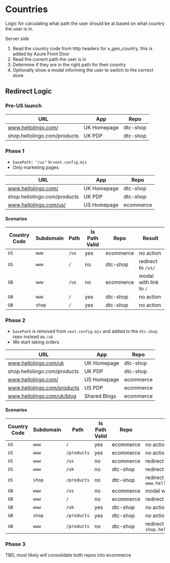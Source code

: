 # Countries

Logic for calculating what path the user should be at based on what country the user is in.

Server side

1. Read the country code from http headers for x_geo_country, this is added by Azure Front Door
2. Read the current path the user is in
3. Determine if they are in the right path for their country
4. Optionally show a modal informing the user to switch to the correct store

## Redirect Logic

### Pre-US launch

| URL                          | App         | Repo     |
| ---------------------------- | ----------- | -------- |
| www.hellolingo.com/          | UK Homepage | dtc-shop |
| shop.hellolingo.com/products | UK PDP      | dtc-shop |

### Phase 1

- `basePath: "/us"` in `next.config.mjs`
- Only marketing pages

| URL                          | App         | Repo      |
| ---------------------------- | ----------- | --------- |
| www.hellolingo.com/          | UK Homepage | dtc-shop  |
| shop.hellolingo.com/products | UK PDP      | dtc-shop  |
| www.hellolingo.com/us/       | US Homepage | ecommerce |

#### Scenarios

| Country Code | Subdomain | Path  | Is Path Valid | Repo      | Result                 |
| ------------ | --------- | ----- | ------------- | --------- | ---------------------- |
| `US`         | `www`     | `/us` | yes           | ecommerce | no action              |
| `US`         | `www`     | `/`   | no            | dtc-shop  | redirect to `/us/`     |
| `GB`         | `www`     | `/us` | no            | ecommerce | modal with link to `/` |
| `GB`         | `www`     | `/`   | yes           | dtc-shop  | no action              |
| `GB`         | `shop`    | `/`   | yes           | dtc-shop  | no action              |

### Phase 2

- `basePath` is removed from `next.config.mjs` and added to the `dtc-shop` repo instead as `/uk`
- We start taking orders

| URL                          | App          | Repo      |
| ---------------------------- | ------------ | --------- |
| www.hellolingo.com/uk        | UK Homepage  | dtc-shop  |
| shop.hellolingo.com/products | UK PDP       | dtc-shop  |
| www.hellolingo.com/          | US Homepage  | ecommerce |
| www.hellolingo.com/products  | US PDP       | ecommerce |
| www.hellolingo.com/uk/blog   | Shared Blogs | ecommerce |

#### Scenarios

| Country Code | Subdomain | Path        | Is Path Valid | Repo      | Result                                      |
| ------------ | --------- | ----------- | ------------- | --------- | ------------------------------------------- |
| `US`         | `www`     | `/`         | yes           | ecommerce | no action                                   |
| `US`         | `www`     | `/products` | yes           | ecommerce | no action                                   |
| `US`         | `www`     | `/us`       | no            | ecommerce | redirect to `/`                             |
| `US`         | `www`     | `/uk`       | no            | dtc-shop  | redirect to `/`                             |
| `US`         | `shop`    | `/products` | no            | dtc-shop  | redirect to `www.hellolingo.com/products/`  |
| `GB`         | `www`     | `/us`       | no            | ecommerce | modal with link to `/uk`                    |
| `GB`         | `www`     | `/`         | no            | ecommerce | redirect to `/uk`                           |
| `GB`         | `www`     | `/uk`       | yes           | dtc-shop  | no action                                   |
| `GB`         | `shop`    | `/products` | yes           | dtc-shop  | no action                                   |
| `GB`         | `www`     | `/products` | no            | dtc-shop  | redirect to `shop.hellolingo.com/products/` |

### Phase 3

TBD, most likely will consolidate both repos into ecommerce
